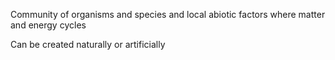 Community of organisms and species and local abiotic factors where matter and energy cycles

Can be created naturally or artificially
